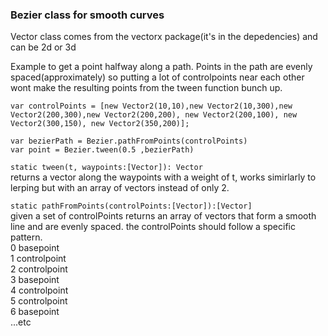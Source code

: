 ### Bezier class for smooth curves


Vector class comes from the vectorx package(it's in the depedencies) and can be 2d or 3d

Example to get a point halfway along a path. Points in the path are evenly spaced(approximately) so putting a lot of controlpoints near each other wont make the resulting points from the tween function bunch up.
```
var controlPoints = [new Vector2(10,10),new Vector2(10,300),new Vector2(200,300),new Vector2(200,200), new Vector2(200,100), new Vector2(300,150), new Vector2(350,200)];

var bezierPath = Bezier.pathFromPoints(controlPoints)
var point = Bezier.tween(0.5 ,bezierPath)
```
`static tween(t, waypoints:[Vector]): Vector`  
returns a vector along the waypoints with a weight of t, works simirlarly to lerping but with an array of vectors instead of only 2.

`static pathFromPoints(controlPoints:[Vector]):[Vector]`  
given a set of controlPoints returns an array of vectors that form a smooth line and are evenly spaced. the controlPoints should follow a specific pattern.  
0 basepoint  
1 controlpoint  
2 controlpoint  
3 basepoint  
4 controlpoint  
5 controlpoint  
6 basepoint  
...etc
